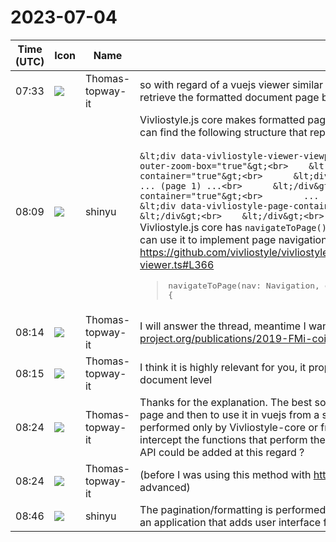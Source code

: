 # 2023-07-04

|Time (UTC)|Icon|Name|Message|
|---|---|---|---|
|07:33|![](https://avatars.slack-edge.com/2023-07-03/5536917336977_260205c64bba178a727f_72.png)|Thomas-topway-it|so with regard of a vuejs viewer  similar to that of react, does Vivliostyle core allow to retrieve the formatted document page by page, so I can handle it at page level from vue ?|
|08:09|![](https://avatars.slack-edge.com/2018-04-27/354445776386_e258f5ed5ba887b08668_72.jpg)|shinyu|Vivliostyle.js core makes formatted pages in the DOM tree. Using browser's DevTools, you can find the following structure that represents the formatted pages:<br><br>```&lt;div data-vivliostyle-viewer-viewport="true"&gt;<br>  &lt;div data-vivliostyle-outer-zoom-box="true"&gt;<br>    &lt;div data-vivliostyle-spread-container="true"&gt;<br>      &lt;div data-vivliostyle-page-container="true"&gt;<br>        ... (page 1) ...<br>      &lt;/div&gt;<br>      &lt;div data-vivliostyle-page-container="true"&gt;<br>        ... (page 2) ...<br>      &lt;/div&gt;<br>      &lt;div data-vivliostyle-page-container="true"&gt;<br>        ... (page 3) ...<br>      &lt;/div&gt;<br>    &lt;/div&gt;<br>  &lt;/div&gt;<br>&lt;/div&gt;```<br>Vivliostyle.js core has `navigateToPage()` method that navigates to the specified page. You can use it to implement page navigation.<br><https://github.com/vivliostyle/vivliostyle.js/blob/master/packages/core/src/vivliostyle/core-viewer.ts#L366><br><blockquote><pre>  navigateToPage(nav: Navigation, opt_epage?: number) {</pre></blockquote>|
|08:14|![](https://avatars.slack-edge.com/2023-07-03/5536917336977_260205c64bba178a727f_72.png)|Thomas-topway-it|I will answer the thread, meantime I wanted to post this one <https://www.latex-project.org/publications/2019-FMi-coin12165-final.pdf>|
|08:15|![](https://avatars.slack-edge.com/2023-07-03/5536917336977_260205c64bba178a727f_72.png)|Thomas-topway-it|I think it is highly relevant for you, it proposes an algorithm for optimal page breaks at document level|
|08:24|![](https://avatars.slack-edge.com/2023-07-03/5536917336977_260205c64bba178a727f_72.png)|Thomas-topway-it|Thanks for the explanation. The best solution for me it is to retrieve the innerHTML of each page and then to use it in vuejs from a store. I'm yet not sure if the pagination/formatting is performed only by Vivliostyle-core or from Vivliostyle viewer as well. So I would try to intercept the functions that perform the pagination and to retrieve the results, perhaps an API could be added at this regard ?|
|08:24|![](https://avatars.slack-edge.com/2023-07-03/5536917336977_260205c64bba178a727f_72.png)|Thomas-topway-it|(before I was using this method with <https://pagedjs.org/>, but I guess Vivliostyle is more advanced)|
|08:46|![](https://avatars.slack-edge.com/2018-04-27/354445776386_e258f5ed5ba887b08668_72.jpg)|shinyu|The pagination/formatting is performed only by Vivliostyle-core, and Vivliostyle Viewer is an application that adds user interface for viewing.|
